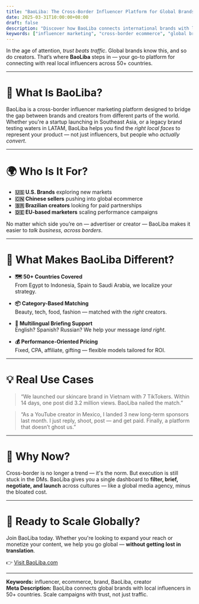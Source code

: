 ```yaml
---
title: "BaoLiba: The Cross-Border Influencer Platform for Global Brands"
date: 2025-03-31T10:00:00+08:00
draft: false
description: "Discover how BaoLiba connects international brands with local creators across 50+ countries. One platform, endless global possibilities."
keywords: ["influencer marketing", "cross-border ecommerce", "global brand", "BaoLiba", "creator platform"]
---
```


In the age of attention, *trust beats traffic*. Global brands know this, and so do creators. That’s where **BaoLiba** steps in — your go-to platform for connecting with real local influencers across 50+ countries.

---

# 🧭 What Is BaoLiba?

BaoLiba is a cross-border influencer marketing platform designed to bridge the gap between brands and creators from different parts of the world. Whether you're a startup launching in Southeast Asia, or a legacy brand testing waters in LATAM, BaoLiba helps you find the *right local faces* to represent your product — not just influencers, but people who *actually convert*.

---

# 🌍 Who Is It For?

- **🇺🇸 U.S. Brands** exploring new markets
- **🇨🇳 Chinese sellers** pushing into global ecommerce
- **🇧🇷 Brazilian creators** looking for paid partnerships
- **🇩🇪 EU-based marketers** scaling performance campaigns

No matter which side you’re on — advertiser or creator — BaoLiba makes it easier to *talk business, across borders*.

---

# 🔑 What Makes BaoLiba Different?

- **🗺️ 50+ Countries Covered**  
  From Egypt to Indonesia, Spain to Saudi Arabia, we localize your strategy.

- **📦 Category-Based Matching**  
  Beauty, tech, food, fashion — matched with the *right* creators.

- **💬 Multilingual Briefing Support**  
  English? Spanish? Russian? We help your message *land right*.

- **💰 Performance-Oriented Pricing**  
  Fixed, CPA, affiliate, gifting — flexible models tailored for ROI.

---

# 💡 Real Use Cases

> “We launched our skincare brand in Vietnam with 7 TikTokers. Within 14 days, one post did 3.2 million views. BaoLiba nailed the match.”

> “As a YouTube creator in Mexico, I landed 3 new long-term sponsors last month. I just reply, shoot, post — and get paid. Finally, a platform that doesn’t ghost us.”

---

# 🎯 Why Now?

Cross-border is no longer a trend — it's the norm. But execution is still stuck in the DMs. BaoLiba gives you a single dashboard to **filter, brief, negotiate, and launch** across cultures — like a global media agency, minus the bloated cost.

---

# 🚀 Ready to Scale Globally?

Join BaoLiba today. Whether you're looking to expand your reach or monetize your content, we help you go global — **without getting lost in translation**.

👉 [Visit BaoLiba.com](https://baoliba.com)

---

**Keywords:** influencer, ecommerce, brand, BaoLiba, creator  
**Meta Description:** BaoLiba connects global brands with local influencers in 50+ countries. Scale campaigns with trust, not just traffic.
